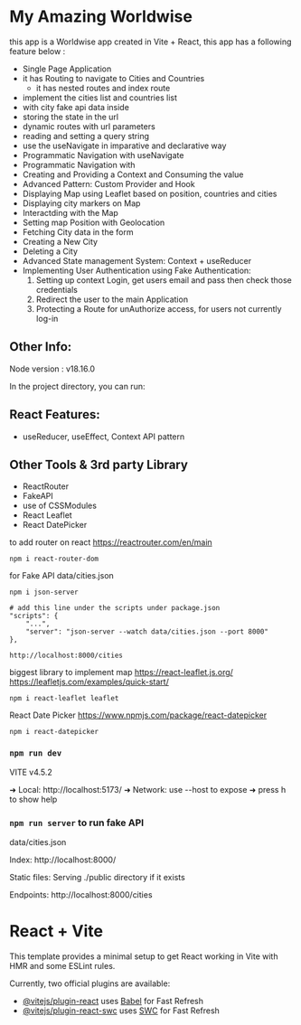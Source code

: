 # My Amazing Worldwise

this app is a Worldwise app created in Vite + React,
this app has a following feature below :

-   Single Page Application
-   it has Routing to navigate to Cities and Countries
    -   it has nested routes and index route
-   implement the cities list and countries list
-   with city fake api data inside
-   storing the state in the url
-   dynamic routes with url parameters
-   reading and setting a query string
-   use the useNavigate in imparative and declarative way
-   Programmatic Navigation with useNavigate
-   Programmatic Navigation with <Navigate />
-   Creating and Providing a Context and Consuming the value
-   Advanced Pattern: Custom Provider and Hook
-   Displaying Map using Leaflet based on position, countries and cities
-   Displaying city markers on Map
-   Interactding with the Map
-   Setting map Position with Geolocation
-   Fetching City data in the form
-   Creating a New City
-   Deleting a City
-   Advanced State management System: Context + useReducer
-   Implementing User Authentication using Fake Authentication:
    1.  Setting up context Login, get users email and pass then check those credentials
    2.  Redirect the user to the main Application
    3.  Protecting a Route for unAuthorize access, for users not currently log-in

## Other Info:

Node version : v18.16.0

In the project directory, you can run:

## React Features:

-   useReducer, useEffect, Context API pattern

## Other Tools & 3rd party Library

-   ReactRouter
-   FakeAPI
-   use of CSSModules
-   React Leaflet
-   React DatePicker

to add router on react https://reactrouter.com/en/main

```node
npm i react-router-dom
```

for Fake API data/cities.json

```node
npm i json-server

# add this line under the scripts under package.json
"scripts": {
    "...",
    "server": "json-server --watch data/cities.json --port 8000"
},

http://localhost:8000/cities
```

biggest library to implement map https://react-leaflet.js.org/
https://leafletjs.com/examples/quick-start/

```node
npm i react-leaflet leaflet
```

React Date Picker https://www.npmjs.com/package/react-datepicker

```node
npm i react-datepicker
```

### `npm run dev`

VITE v4.5.2

➜ Local: http://localhost:5173/
➜ Network: use --host to expose
➜ press h to show help

### `npm run server` to run fake API

data/cities.json

Index:
http://localhost:8000/

Static files:
Serving ./public directory if it exists

Endpoints:
http://localhost:8000/cities

# React + Vite

This template provides a minimal setup to get React working in Vite with HMR and some ESLint rules.

Currently, two official plugins are available:

-   [@vitejs/plugin-react](https://github.com/vitejs/vite-plugin-react/blob/main/packages/plugin-react/README.md) uses [Babel](https://babeljs.io/) for Fast Refresh
-   [@vitejs/plugin-react-swc](https://github.com/vitejs/vite-plugin-react-swc) uses [SWC](https://swc.rs/) for Fast Refresh
